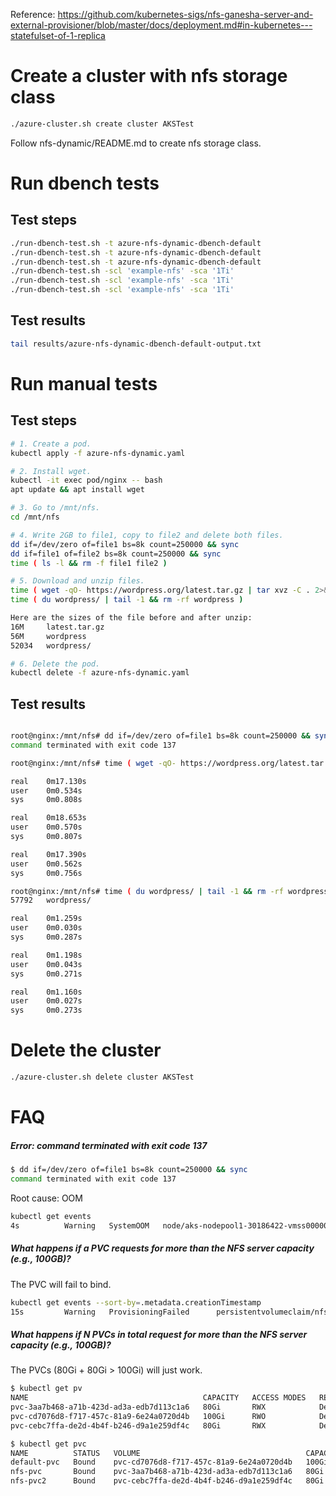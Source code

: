 Reference: https://github.com/kubernetes-sigs/nfs-ganesha-server-and-external-provisioner/blob/master/docs/deployment.md#in-kubernetes---statefulset-of-1-replica
# Create a cluster with nfs storage class

```bash
./azure-cluster.sh create cluster AKSTest
```

Follow nfs-dynamic/README.md to create nfs storage class.

# Run dbench tests

## Test steps

```bash
./run-dbench-test.sh -t azure-nfs-dynamic-dbench-default
./run-dbench-test.sh -t azure-nfs-dynamic-dbench-default
./run-dbench-test.sh -t azure-nfs-dynamic-dbench-default
./run-dbench-test.sh -scl 'example-nfs' -sca '1Ti'
./run-dbench-test.sh -scl 'example-nfs' -sca '1Ti'
./run-dbench-test.sh -scl 'example-nfs' -sca '1Ti'

```

## Test results

```bash
tail results/azure-nfs-dynamic-dbench-default-output.txt
```

# Run manual tests

## Test steps

```bash
# 1. Create a pod.
kubectl apply -f azure-nfs-dynamic.yaml

# 2. Install wget.
kubectl -it exec pod/nginx -- bash
apt update && apt install wget

# 3. Go to /mnt/nfs.
cd /mnt/nfs

# 4. Write 2GB to file1, copy to file2 and delete both files.
dd if=/dev/zero of=file1 bs=8k count=250000 && sync 
dd if=file1 of=file2 bs=8k count=250000 && sync 
time ( ls -l && rm -f file1 file2 )

# 5. Download and unzip files.
time ( wget -qO- https://wordpress.org/latest.tar.gz | tar xvz -C . 2>&1 > /dev/null )
time ( du wordpress/ | tail -1 && rm -rf wordpress )

Here are the sizes of the file before and after unzip:
16M     latest.tar.gz
56M     wordpress
52034   wordpress/

# 6. Delete the pod.
kubectl delete -f azure-nfs-dynamic.yaml
```

## Test results

```bash

root@nginx:/mnt/nfs# dd if=/dev/zero of=file1 bs=8k count=250000 && sync 
command terminated with exit code 137

root@nginx:/mnt/nfs# time ( wget -qO- https://wordpress.org/latest.tar.gz | tar xvz -C . 2>&1 > /dev/null )

real    0m17.130s
user    0m0.534s
sys     0m0.808s

real    0m18.653s
user    0m0.570s
sys     0m0.807s

real    0m17.390s
user    0m0.562s
sys     0m0.756s

root@nginx:/mnt/nfs# time ( du wordpress/ | tail -1 && rm -rf wordpress )
57792   wordpress/

real    0m1.259s
user    0m0.030s
sys     0m0.287s

real    0m1.198s
user    0m0.043s
sys     0m0.271s

real    0m1.160s
user    0m0.027s
sys     0m0.273s
```

# Delete the cluster

```bash
./azure-cluster.sh delete cluster AKSTest
```

# FAQ

#####  Error: command terminated with exit code 137

```bash
$ dd if=/dev/zero of=file1 bs=8k count=250000 && sync 
command terminated with exit code 137
```

Root cause: OOM

```bash
kubectl get events
4s          Warning   SystemOOM   node/aks-nodepool1-30186422-vmss000000   System OOM encountered, victim process: nginx, pid: 30596
```

##### What happens if a PVC requests for more than the NFS server capacity (e.g., 100GB)?

The PVC will fail to bind.

```bash
kubectl get events --sort-by=.metadata.creationTimestamp
15s         Warning   ProvisioningFailed      persistentvolumeclaim/nfs-pvc2           failed to provision volume with StorageClass "example-nfs": error validating options for volume: insufficient available space 105072414720 bytes to satisfy claim for 106300440576 bytes
```

##### What happens if N PVCs in total request for more than the NFS server capacity (e.g., 100GB)?

The PVCs (80Gi + 80Gi > 100Gi) will just work.

```bash
$ kubectl get pv
NAME                                       CAPACITY   ACCESS MODES   RECLAIM POLICY   STATUS   CLAIM                 STORAGECLASS   REASON   AGE
pvc-3aa7b468-a71b-423d-ad3a-edb7d113c1a6   80Gi       RWX            Delete           Bound    default/nfs-pvc       example-nfs             6s
pvc-cd7076d8-f717-457c-81a9-6e24a0720d4b   100Gi      RWO            Delete           Bound    default/default-pvc   default                 131m
pvc-cebc7ffa-de2d-4b4f-b246-d9a1e259df4c   80Gi       RWX            Delete           Bound    default/nfs-pvc2      example-nfs             3s

$ kubectl get pvc
NAME          STATUS   VOLUME                                     CAPACITY   ACCESS MODES   STORAGECLASS   AGE
default-pvc   Bound    pvc-cd7076d8-f717-457c-81a9-6e24a0720d4b   100Gi      RWO            default        131m
nfs-pvc       Bound    pvc-3aa7b468-a71b-423d-ad3a-edb7d113c1a6   80Gi       RWX            example-nfs    12s
nfs-pvc2      Bound    pvc-cebc7ffa-de2d-4b4f-b246-d9a1e259df4c   80Gi       RWX            example-nfs    9s
```
